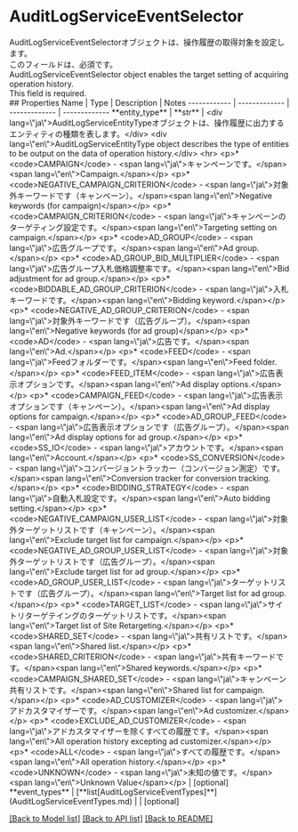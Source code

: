 # AuditLogServiceEventSelector

<div lang=\"ja\">AuditLogServiceEventSelectorオブジェクトは、操作履歴の取得対象を設定します。<br> このフィールドは、必須です。</div> <div lang=\"en\">AuditLogServiceEventSelector object enables the target setting of acquiring operation history.<br> This field is required.</div> 
## Properties
Name | Type | Description | Notes
------------ | ------------- | ------------- | -------------
**entity_type** | **str** | &lt;div lang&#x3D;\&quot;ja\&quot;&gt;AuditLogServiceEntityTypeオブジェクトは、操作履歴に出力するエンティティの種類を表します。&lt;/div&gt; &lt;div lang&#x3D;\&quot;en\&quot;&gt;AuditLogServiceEntityType object describes the type of entities to be output on the data of operation history.&lt;/div&gt; &lt;hr&gt; &lt;p&gt;* &lt;code&gt;CAMPAIGN&lt;/code&gt; - &lt;span lang&#x3D;\&quot;ja\&quot;&gt;キャンペーンです。&lt;/span&gt;&lt;span lang&#x3D;\&quot;en\&quot;&gt;Campaign.&lt;/span&gt;&lt;/p&gt; &lt;p&gt;* &lt;code&gt;NEGATIVE_CAMPAIGN_CRITERION&lt;/code&gt; - &lt;span lang&#x3D;\&quot;ja\&quot;&gt;対象外キーワードです（キャンペーン）。&lt;/span&gt;&lt;span lang&#x3D;\&quot;en\&quot;&gt;Negative keywords (for campaign)&lt;/span&gt;&lt;/p&gt; &lt;p&gt;* &lt;code&gt;CAMPAIGN_CRITERION&lt;/code&gt; - &lt;span lang&#x3D;\&quot;ja\&quot;&gt;キャンペーンのターゲティング設定です。&lt;/span&gt;&lt;span lang&#x3D;\&quot;en\&quot;&gt;Targeting setting on campaign.&lt;/span&gt;&lt;/p&gt; &lt;p&gt;* &lt;code&gt;AD_GROUP&lt;/code&gt; - &lt;span lang&#x3D;\&quot;ja\&quot;&gt;広告グループです。&lt;/span&gt;&lt;span lang&#x3D;\&quot;en\&quot;&gt;Ad group.&lt;/span&gt;&lt;/p&gt; &lt;p&gt;* &lt;code&gt;AD_GROUP_BID_MULTIPLIER&lt;/code&gt; - &lt;span lang&#x3D;\&quot;ja\&quot;&gt;広告グループ入札価格調整率です。&lt;/span&gt;&lt;span lang&#x3D;\&quot;en\&quot;&gt;Bid adjustment for ad group.&lt;/span&gt;&lt;/p&gt; &lt;p&gt;* &lt;code&gt;BIDDABLE_AD_GROUP_CRITERION&lt;/code&gt; - &lt;span lang&#x3D;\&quot;ja\&quot;&gt;入札キーワードです。&lt;/span&gt;&lt;span lang&#x3D;\&quot;en\&quot;&gt;Bidding keyword.&lt;/span&gt;&lt;/p&gt; &lt;p&gt;* &lt;code&gt;NEGATIVE_AD_GROUP_CRITERION&lt;/code&gt; - &lt;span lang&#x3D;\&quot;ja\&quot;&gt;対象外キーワードです（広告グループ）。&lt;/span&gt;&lt;span lang&#x3D;\&quot;en\&quot;&gt;Negative keywords (for ad group)&lt;/span&gt;&lt;/p&gt; &lt;p&gt;* &lt;code&gt;AD&lt;/code&gt; - &lt;span lang&#x3D;\&quot;ja\&quot;&gt;広告です。&lt;/span&gt;&lt;span lang&#x3D;\&quot;en\&quot;&gt;Ad.&lt;/span&gt;&lt;/p&gt; &lt;p&gt;* &lt;code&gt;FEED&lt;/code&gt; - &lt;span lang&#x3D;\&quot;ja\&quot;&gt;Feedフォルダーです。&lt;/span&gt;&lt;span lang&#x3D;\&quot;en\&quot;&gt;Feed folder.&lt;/span&gt;&lt;/p&gt; &lt;p&gt;* &lt;code&gt;FEED_ITEM&lt;/code&gt; - &lt;span lang&#x3D;\&quot;ja\&quot;&gt;広告表示オプションです。&lt;/span&gt;&lt;span lang&#x3D;\&quot;en\&quot;&gt;Ad display options.&lt;/span&gt;&lt;/p&gt; &lt;p&gt;* &lt;code&gt;CAMPAIGN_FEED&lt;/code&gt; - &lt;span lang&#x3D;\&quot;ja\&quot;&gt;広告表示オプションです（キャンペーン）。&lt;/span&gt;&lt;span lang&#x3D;\&quot;en\&quot;&gt;Ad display options for campaign.&lt;/span&gt;&lt;/p&gt; &lt;p&gt;* &lt;code&gt;AD_GROUP_FEED&lt;/code&gt; - &lt;span lang&#x3D;\&quot;ja\&quot;&gt;広告表示オプションです（広告グループ）。&lt;/span&gt;&lt;span lang&#x3D;\&quot;en\&quot;&gt;Ad display options for ad group.&lt;/span&gt;&lt;/p&gt; &lt;p&gt;* &lt;code&gt;SS_IO&lt;/code&gt; - &lt;span lang&#x3D;\&quot;ja\&quot;&gt;アカウントです。&lt;/span&gt;&lt;span lang&#x3D;\&quot;en\&quot;&gt;Account.&lt;/span&gt;&lt;/p&gt; &lt;p&gt;* &lt;code&gt;SS_CONVERSION&lt;/code&gt; - &lt;span lang&#x3D;\&quot;ja\&quot;&gt;コンバージョントラッカー（コンバージョン測定）です。&lt;/span&gt;&lt;span lang&#x3D;\&quot;en\&quot;&gt;Conversion tracker for conversion tracking.&lt;/span&gt;&lt;/p&gt; &lt;p&gt;* &lt;code&gt;BIDDING_STRATEGY&lt;/code&gt; - &lt;span lang&#x3D;\&quot;ja\&quot;&gt;自動入札設定です。&lt;/span&gt;&lt;span lang&#x3D;\&quot;en\&quot;&gt;Auto bidding setting.&lt;/span&gt;&lt;/p&gt; &lt;p&gt;* &lt;code&gt;NEGATIVE_CAMPAIGN_USER_LIST&lt;/code&gt; - &lt;span lang&#x3D;\&quot;ja\&quot;&gt;対象外ターゲットリストです（キャンペーン）。&lt;/span&gt;&lt;span lang&#x3D;\&quot;en\&quot;&gt;Exclude target list for campaign.&lt;/span&gt;&lt;/p&gt; &lt;p&gt;* &lt;code&gt;NEGATIVE_AD_GROUP_USER_LIST&lt;/code&gt; - &lt;span lang&#x3D;\&quot;ja\&quot;&gt;対象外ターゲットリストです（広告グループ）。&lt;/span&gt;&lt;span lang&#x3D;\&quot;en\&quot;&gt;Exclude target list for ad group.&lt;/span&gt;&lt;/p&gt; &lt;p&gt;* &lt;code&gt;AD_GROUP_USER_LIST&lt;/code&gt; - &lt;span lang&#x3D;\&quot;ja\&quot;&gt;ターゲットリストです（広告グループ）。&lt;/span&gt;&lt;span lang&#x3D;\&quot;en\&quot;&gt;Target list for ad group.&lt;/span&gt;&lt;/p&gt; &lt;p&gt;* &lt;code&gt;TARGET_LIST&lt;/code&gt; - &lt;span lang&#x3D;\&quot;ja\&quot;&gt;サイトリターゲテイングのターゲットリストです。&lt;/span&gt;&lt;span lang&#x3D;\&quot;en\&quot;&gt;Target list of Site Retargeting.&lt;/span&gt;&lt;/p&gt; &lt;p&gt;* &lt;code&gt;SHARED_SET&lt;/code&gt; - &lt;span lang&#x3D;\&quot;ja\&quot;&gt;共有リストです。&lt;/span&gt;&lt;span lang&#x3D;\&quot;en\&quot;&gt;Shared list.&lt;/span&gt;&lt;/p&gt; &lt;p&gt;* &lt;code&gt;SHARED_CRITERION&lt;/code&gt; - &lt;span lang&#x3D;\&quot;ja\&quot;&gt;共有キーワードです。&lt;/span&gt;&lt;span lang&#x3D;\&quot;en\&quot;&gt;Shared keywords.&lt;/span&gt;&lt;/p&gt; &lt;p&gt;* &lt;code&gt;CAMPAIGN_SHARED_SET&lt;/code&gt; - &lt;span lang&#x3D;\&quot;ja\&quot;&gt;キャンペーン共有リストです。&lt;/span&gt;&lt;span lang&#x3D;\&quot;en\&quot;&gt;Shared list for campaign.&lt;/span&gt;&lt;/p&gt; &lt;p&gt;* &lt;code&gt;AD_CUSTOMIZER&lt;/code&gt; - &lt;span lang&#x3D;\&quot;ja\&quot;&gt;アドカスタマイザーです。&lt;/span&gt;&lt;span lang&#x3D;\&quot;en\&quot;&gt;Ad customizer.&lt;/span&gt;&lt;/p&gt; &lt;p&gt;* &lt;code&gt;EXCLUDE_AD_CUSTOMIZER&lt;/code&gt; - &lt;span lang&#x3D;\&quot;ja\&quot;&gt;アドカスタマイザーを除くすべての履歴です。&lt;/span&gt;&lt;span lang&#x3D;\&quot;en\&quot;&gt;All operation history excepting ad customizer.&lt;/span&gt;&lt;/p&gt; &lt;p&gt;* &lt;code&gt;ALL&lt;/code&gt; - &lt;span lang&#x3D;\&quot;ja\&quot;&gt;すべての履歴です。&lt;/span&gt;&lt;span lang&#x3D;\&quot;en\&quot;&gt;All operation history.&lt;/span&gt;&lt;/p&gt; &lt;p&gt;* &lt;code&gt;UNKNOWN&lt;/code&gt; - &lt;span lang&#x3D;\&quot;ja\&quot;&gt;未知の値です。&lt;/span&gt;&lt;span lang&#x3D;\&quot;en\&quot;&gt;Unknown Value&lt;/span&gt;&lt;/p&gt;  | [optional] 
**event_types** | [**list[AuditLogServiceEventTypes]**](AuditLogServiceEventTypes.md) |  | [optional] 

[[Back to Model list]](../README.md#documentation-for-models) [[Back to API list]](../README.md#documentation-for-api-endpoints) [[Back to README]](../README.md)


